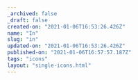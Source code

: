 ```yaml
---
_archived: false
_draft: false
created-on: "2021-01-06T16:53:26.426Z"
name: "In"
slug: "in"
updated-on: "2021-01-06T16:53:26.426Z"
published-on: "2021-01-06T16:57:57.187Z"
tags: "icons"
layout: "single-icons.html"
---
```



